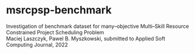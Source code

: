 # msrcpsp-benchmark
Investigation of benchmark dataset for many–objective Multi–Skill Resource Constrained Project Scheduling Problem <br/>
Maciej Laszczyk, Pawel B. Myszkowski, submitted to Applied Soft Computing Journal, 2022
